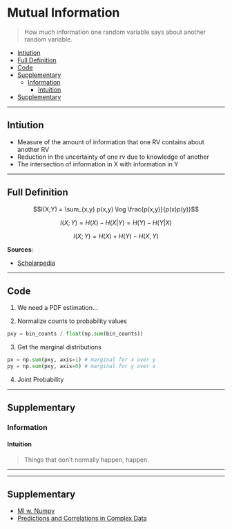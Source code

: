 # Mutual Information

> How much information one random variable says about another random variable.

- [Intiution](#intiution)
- [Full Definition](#full-definition)
- [Code](#code)
- [Supplementary](#supplementary)
  - [Information](#information)
    - [Intuition](#intuition)
- [Supplementary](#supplementary-1)


---

## Intiution

* Measure of the amount of information that one RV contains about another RV
* Reduction in the uncertainty of one rv due to knowledge of another
* The intersection of information in X with information in Y

---

## Full Definition

$$I(X;Y) = \sum_{x,y} p(x,y) \log \frac{p(x,y)}{p(x)p(y)}$$

$$I(X;Y) = H(X) - H(X|Y) = H(Y) - H(Y|X)$$

$$I(X;Y) = H(X) + H(Y) - H(X,Y)$$

**Sources**:
* [Scholarpedia](http://www.scholarpedia.org/article/Mutual_information)

---

## Code

1. We need a PDF estimation...


2. Normalize counts to probability values

```python
pxy = bin_counts / float(np.sum(bin_counts))
```

3. Get the marginal distributions

```python
px = np.sum(pxy, axis=1) # marginal for x over y
py = np.sum(pxy, axis=0) # marginal for y over x
```

4. Joint Probability

---

## Supplementary

### Information


#### Intuition

> Things that don't normally happen, happen.




---



---

## Supplementary

* [MI w. Numpy](https://stackoverflow.com/questions/20491028/optimal-way-to-compute-pairwise-mutual-information-using-numpy)
* [Predictions and Correlations in Complex Data](https://www.freecodecamp.org/news/how-machines-make-predictions-finding-correlations-in-complex-data-dfd9f0d87889/)